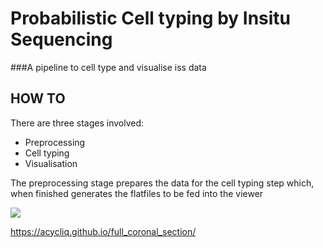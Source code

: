 
# Probabilistic Cell typing by Insitu Sequencing
###A pipeline to cell type and visualise iss data

## HOW TO
There are three stages involved:
- Preprocessing 
- Cell typing
- Visualisation

The preprocessing stage prepares the data for the cell typing step which, when finished generates the flatfiles to be fed into the viewer

![](screencast.gif)

https://acycliq.github.io/full_coronal_section/
